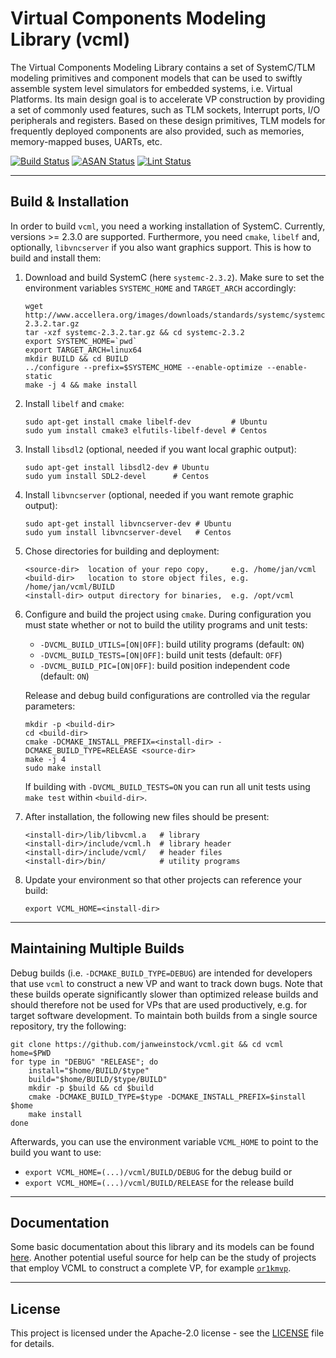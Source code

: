 # Virtual Components Modeling Library (vcml)

The Virtual Components Modeling Library contains a set of SystemC/TLM modeling
primitives and component models that can be used to swiftly assemble system
level simulators for embedded systems, i.e. Virtual Platforms. Its main design
goal is to accelerate VP construction by providing a set of commonly used
features, such as TLM sockets, Interrupt ports, I/O peripherals and registers.
Based on these design primitives, TLM models for frequently deployed components
are also provided, such as memories, memory-mapped buses, UARTs, etc.

[![Build Status](https://github.com/janweinstock/vcml/actions/workflows/cmake.yml/badge.svg?event=push)](https://github.com/janweinstock/vcml/actions/workflows/cmake.yml)
[![ASAN Status](https://github.com/janweinstock/vcml/actions/workflows/asan.yml/badge.svg?event=push)](https://github.com/janweinstock/vcml/actions/workflows/asan.yml)
[![Lint Status](https://github.com/janweinstock/vcml/actions/workflows/lint.yml/badge.svg?event=push)](https://github.com/janweinstock/vcml/actions/workflows/lint.yml)

----
## Build & Installation
In order to build `vcml`, you need a working installation of SystemC.
Currently, versions >= 2.3.0 are supported. Furthermore, you need `cmake`,
`libelf` and, optionally, `libvncserver` if you also want graphics support.
This is how to build and install them:

1. Download and build SystemC (here `systemc-2.3.2`). Make sure to set the
   environment variables `SYSTEMC_HOME` and `TARGET_ARCH` accordingly:
    ```
    wget http://www.accellera.org/images/downloads/standards/systemc/systemc-2.3.2.tar.gz
    tar -xzf systemc-2.3.2.tar.gz && cd systemc-2.3.2
    export SYSTEMC_HOME=`pwd`
    export TARGET_ARCH=linux64
    mkdir BUILD && cd BUILD
    ../configure --prefix=$SYSTEMC_HOME --enable-optimize --enable-static
    make -j 4 && make install
    ```

2. Install `libelf` and `cmake`:
    ```
    sudo apt-get install cmake libelf-dev         # Ubuntu
    sudo yum install cmake3 elfutils-libelf-devel # Centos
    ```

3. Install `libsdl2` (optional, needed if you want local graphic output):
    ```
    sudo apt-get install libsdl2-dev # Ubuntu
    sudo yum install SDL2-devel      # Centos
    ```

4. Install `libvncserver` (optional, needed if you want remote graphic output):
    ```
    sudo apt-get install libvncserver-dev # Ubuntu
    sudo yum install libvncserver-devel   # Centos
    ```

5. Chose directories for building and deployment:
    ```
    <source-dir>  location of your repo copy,     e.g. /home/jan/vcml
    <build-dir>   location to store object files, e.g. /home/jan/vcml/BUILD
    <install-dir> output directory for binaries,  e.g. /opt/vcml
    ```

6. Configure and build the project using `cmake`. During configuration you must
   state whether or not to build the utility programs and unit tests:
     * `-DVCML_BUILD_UTILS=[ON|OFF]`: build utility programs (default: `ON`)
     * `-DVCML_BUILD_TESTS=[ON|OFF]`: build unit tests (default: `OFF`)
     * `-DVCML_BUILD_PIC=[ON|OFF]`: build position independent code (default: `ON`)

   Release and debug build configurations are controlled via the regular
   parameters:
   ```
   mkdir -p <build-dir>
   cd <build-dir>
   cmake -DCMAKE_INSTALL_PREFIX=<install-dir> -DCMAKE_BUILD_TYPE=RELEASE <source-dir>
   make -j 4
   sudo make install
   ```
   If building with `-DVCML_BUILD_TESTS=ON` you can run all unit tests using
   `make test` within `<build-dir>`.

7. After installation, the following new files should be present:
    ```
    <install-dir>/lib/libvcml.a   # library
    <install-dir>/include/vcml.h  # library header
    <install-dir>/include/vcml/   # header files
    <install-dir>/bin/            # utility programs
    ```

8. Update your environment so that other projects can reference your build:
    ```
    export VCML_HOME=<install-dir>
    ```

----
## Maintaining Multiple Builds
Debug builds (i.e. `-DCMAKE_BUILD_TYPE=DEBUG`) are intended for developers
that use `vcml` to construct a new VP and want to track down bugs.
Note that these builds operate significantly slower than optimized release
builds and should therefore not be used for VPs that are used productively,
e.g. for target software development. To maintain both builds from a single
source repository, try the following:
```
git clone https://github.com/janweinstock/vcml.git && cd vcml
home=$PWD
for type in "DEBUG" "RELEASE"; do
    install="$home/BUILD/$type"
    build="$home/BUILD/$type/BUILD"
    mkdir -p $build && cd $build
    cmake -DCMAKE_BUILD_TYPE=$type -DCMAKE_INSTALL_PREFIX=$install $home
    make install
done
```
Afterwards, you can use the environment variable `VCML_HOME` to point to the
build you want to use:
* `export VCML_HOME=(...)/vcml/BUILD/DEBUG` for the debug build or
* `export VCML_HOME=(...)/vcml/BUILD/RELEASE` for the release build

----
## Documentation
Some basic documentation about this library and its models can be found
[here](doc/main.md).
Another potential useful source for help can be the study of projects that
employ VCML to construct a complete VP, for example
[`or1kmvp`](https://github.com/janweinstock/or1kmvp/).

----
## License

This project is licensed under the Apache-2.0 license - see the
[LICENSE](LICENSE) file for details.
